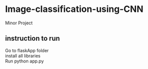 # Image-classification-using-CNN
Minor Project

## instruction to run  
Go to flaskApp folder  
install all libraries  
Run python app.py
